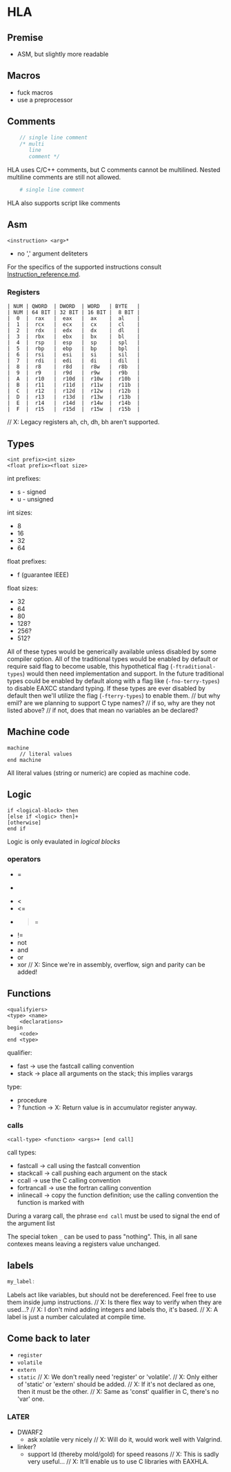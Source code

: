 # HLA

## Premise
+ ASM, but slightly more readable

## Macros
+ fuck macros
+ use a preprocessor

## Comments
```c
    // single line comment
    /* multi
       line
       comment */
```
HLA uses C/C++ comments,
but C comments cannot be multilined.
Nested multiline comments are still not allowed.
```sh
    # single line comment
```
HLA also supports script like comments


## Asm
```
<instruction> <arg>*
```

+ no ',' argument deliteters

For the specifics of the supported instructions consult
[Instruction\_reference.md](Instruction\_reference.md).

### Registers
```
| NUM | QWORD  | DWORD  | WORD   | BYTE   |
| NUM | 64 BIT | 32 BIT | 16 BIT |  8 BIT |
|  0  |  rax   |  eax   |  ax    |  al    |
|  1  |  rcx   |  ecx   |  cx    |  cl    |
|  2  |  rdx   |  edx   |  dx    |  dl    |
|  3  |  rbx   |  ebx   |  bx    |  bl    |
|  4  |  rsp   |  esp   |  sp    |  spl   |
|  5  |  rbp   |  ebp   |  bp    |  bpl   |
|  6  |  rsi   |  esi   |  si    |  sil   |
|  7  |  rdi   |  edi   |  di    |  dil   |
|  8  |  r8    |  r8d   |  r8w   |  r8b   |
|  9  |  r9    |  r9d   |  r9w   |  r9b   |
|  A  |  r10   |  r10d  |  r10w  |  r10b  |
|  B  |  r11   |  r11d  |  r11w  |  r11b  |
|  C  |  r12   |  r12d  |  r12w  |  r12b  |
|  D  |  r13   |  r13d  |  r13w  |  r13b  |
|  E  |  r14   |  r14d  |  r14w  |  r14b  |
|  F  |  r15   |  r15d  |  r15w  |  r15b  |
```
// X: Legacy registers ah, ch, dh, bh aren't supported.

## Types
```
<int prefix><int size>
<float prefix><float size>
```

int prefixes:
+ s - signed
+ u - unsigned

int sizes:
+ 8
+ 16
+ 32
+ 64

float prefixes:
+ f (guarantee IEEE)

float sizes:
+ 32
+ 64
+ 80
+ 128?
+ 256?
+ 512?

All of these types would be generically available unless disabled by some compiler option.
All of the traditional types would be enabled by default or require said flag to become usable,
this hypothetical flag (`-ftraditional-types`) would then need implementation and support.
In the future traditional types could be enabled by default along with a flag like
(`-fno-terry-types`) to disable EAXCC standard typing.
If these types are ever disabled by default
then we'll utilize the flag (`-fterry-types`) to enable them.
// but why emil? are we planning to support C type names?
  // if so, why are they not listed above?
  // if not, does that mean no variables an be declared?


## Machine code
```
machine
    // literal values
end machine
```
All literal values (string or numeric) are copied as machine code.

## Logic
```
if <logical-block> then
[else if <logic> then]+
[otherwise]
end if
```

Logic is only evaulated in _logical blocks_

### operators
+ =
+ >
+ <
+ <=
+ >=
+ !=
+ not
+ and
+ or
+ xor
// X: Since we're in assembly, overflow, sign and parity can be added!

## Functions
```
<qualifyiers>
<type> <name>
    <declarations>
begin
    <code>
end <type>
```

qualifier:
+ fast  -> use the fastcall calling convention
+ stack -> place all arguments on the stack; this implies varargs

type:
+ procedure
+ ? function -> X: Return value is in accumulator register anyway.

### calls
```
<call-type> <function> <args>+ [end call]
```

call types:
+ fastcall    -> call using the fastcall convention
+ stackcall   -> call pushing each argument on the stack
+ ccall       -> use the C calling convention
+ fortrancall -> use the fortran calling convention
+ inlinecall  -> copy the function definition; use the calling convention the function is marked with

During a vararg call, the phrase `end call` must be used to signal the end of the argument list

The special token `_` can be used to pass "nothing".
This, in all sane contexes means leaving a registers value unchanged.

## labels
```C
my_label:
```
Labels act like variables, but should not be dereferenced.
Feel free to use them inside jump instructions.
// X: Is there flex way to verify when they are used...?
// X: I don't mind adding integers and labels tho, it's based.
// X: A label is just a number calculated at compile time.

## Come back to later
+ `register`
+ `volatile`
+ `extern`
+ `static`
// X: We don't really need 'register' or 'volatile'.
// X: Only either of 'static' or 'extern' should be added.
// X: If it's not declared as one, then it must be the other.
// X: Same as 'const' qualifier in C, there's no 'var' one.

### LATER
+ DWARF2
  - ask xolatile very nicely
  // X: Will do it, would work well with Valgrind.
+ linker?
  - support ld (thereby mold/gold) for speed reasons
  // X: This is sadly very useful...
  // X: It'll enable us to use C libraries with EAXHLA.
